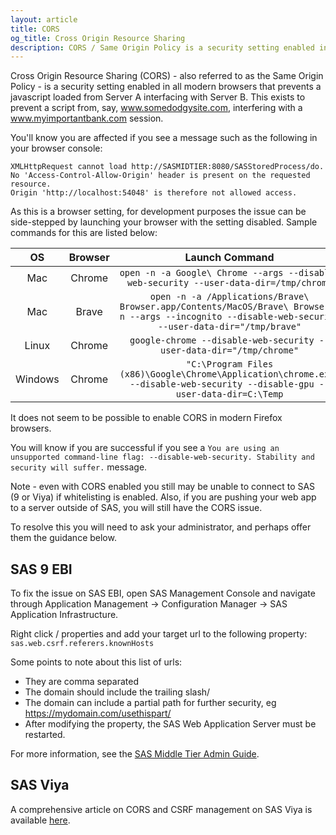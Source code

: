 ```yaml
---
layout: article
title: CORS
og_title: Cross Origin Resource Sharing 
description: CORS / Same Origin Policy is a security setting enabled in all modern browsers to present cross site scripting attacks.
---
```

Cross Origin Resource Sharing (CORS) - also referred to as the Same Origin Policy - is a security setting enabled in all modern browsers that prevents a javascript loaded from Server A interfacing with Server B.  This exists to prevent a script from, say, www.somedodgysite.com, interfering with a www.myimportantbank.com session.

You'll know you are affected if you see a message such as the following in your browser console:

```
XMLHttpRequest cannot load http://SASMIDTIER:8080/SASStoredProcess/do.
No 'Access-Control-Allow-Origin' header is present on the requested resource.
Origin 'http://localhost:54048' is therefore not allowed access.
```

As this is a browser setting, for development purposes the issue can be side-stepped by launching your browser with the setting disabled.  Sample commands for this are listed below:


| OS    | Browser | Launch Command|
|:---:|:---:|:--:|
| Mac   | Chrome  | `open -n -a Google\ Chrome --args --disable-web-security --user-data-dir=/tmp/chrome` |
| Mac   | Brave   | `open -n -a /Applications/Brave\ Browser.app/Contents/MacOS/Brave\ Browser -n --args --incognito --disable-web-security  --user-data-dir="/tmp/brave"` |
| Linux | Chrome  | `google-chrome --disable-web-security --user-data-dir="/tmp/chrome"`|
|Windows|Chrome|`"C:\Program Files (x86)\Google\Chrome\Application\chrome.exe" --disable-web-security --disable-gpu --user-data-dir=C:\Temp`|

It does not seem to be possible to enable CORS in modern Firefox browsers.

You will know if you are successful if you see a `You are using an unsupported command-line flag: --disable-web-security. Stability and security will suffer.` message.

Note - even with CORS enabled you still may be unable to connect to SAS (9 or Viya) if whitelisting is enabled. Also, if you are pushing your web app to a server outside of SAS, you will still have the CORS issue. 

To resolve this you will need to ask your administrator, and perhaps offer them the guidance below.

## SAS 9 EBI

To fix the issue on SAS EBI, open SAS Management Console and navigate through Application Management -> Configuration Manager -> SAS Application Infrastructure.

Right click / properties and add your target url to the following property: `sas.web.csrf.referers.knownHosts`

Some points to note about this list of urls:

* They are comma separated
* The domain should include the trailing slash/ 
* The domain can include a partial path for further security, eg https://mydomain.com/usethispart/
* After modifying the property, the SAS Web Application Server must be restarted.

For more information, see the [SAS Middle Tier Admin Guide](https://documentation.sas.com/doc/en/bicdc/9.4/bimtag/p1xtsni38p58t3n1ljd2fy4c3joz.htm).

## SAS Viya

A comprehensive article on CORS and CSRF management on SAS Viya is available [here](https://communities.sas.com/t5/SAS-Communities-Library/All-about-CORS-and-CSRF-for-developing-web-applications-with-the/ta-p/791124).

